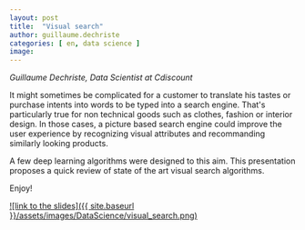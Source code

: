 ```yaml
---
layout: post
title:  "Visual search"
author: guillaume.dechriste
categories: [ en, data science ]
image:
---
```

_Guillaume Dechriste, Data Scientist at Cdiscount_

It might sometimes be complicated for a customer to translate his tastes or purchase intents into words to be typed into a search engine.
That's particularly true for non technical goods such as clothes, fashion or interior design. In those cases, a picture based search engine could improve the user experience by recognizing visual attributes and recommanding similarly looking products.

A few deep learning algorithms were designed to this aim. This presentation proposes a quick review of state of the art visual search algorithms.

Enjoy!

[![link to the slides]({{ site.baseurl }}/assets/images/DataScience/visual_search.png)](https://www.slideshare.net/slideshow/embed_code/key/tj34WW8ARTirxy)